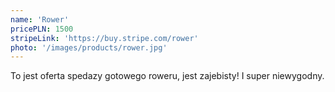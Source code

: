 ```yaml
---
name: 'Rower'
pricePLN: 1500
stripeLink: 'https://buy.stripe.com/rower'
photo: '/images/products/rower.jpg'
---
```


To jest oferta spedazy gotowego roweru, jest zajebisty! I super niewygodny.
